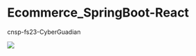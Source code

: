 # Ecommerce_SpringBoot-React
cnsp-fs23-CyberGuadian

<img src="https://github.com/im-niraj/Ecommerce_SpringBoot-React/blob/main/Er%20Diagram.jpeg"/>
